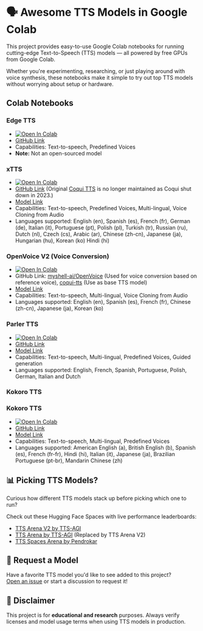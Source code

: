 # 🗣️ Awesome TTS Models in Google Colab

This project provides easy-to-use Google Colab notebooks for running cutting-edge Text-to-Speech (TTS) models — all powered by free GPUs from Google Colab.

Whether you're experimenting, researching, or just playing around with voice synthesis, these notebooks make it simple to try out top TTS models without worrying about setup or hardware.

## Colab Notebooks
### Edge TTS

- [![Open In Colab](https://colab.research.google.com/assets/colab-badge.svg)](https://colab.research.google.com/github/Troyanovsky/awesome-TTS-Colab/blob/main/Edge_TTS.ipynb)
- [GitHub Link](https://github.com/rany2/edge-tts)
- Capabilities: Text-to-speech, Predefined Voices
- **Note:** Not an open-sourced model

### xTTS

- [![Open In Colab](https://colab.research.google.com/assets/colab-badge.svg)](https://github.com/Troyanovsky/awesome-TTS-Colab/blob/main/xTTS.ipynb)
- [GitHub Link](https://github.com/idiap/coqui-ai-TTS) (Original [Coqui TTS](https://github.com/coqui-ai/TTS) is no longer maintained as Coqui shut down in 2023.)
- [Model Link](https://huggingface.co/coqui/XTTS-v2)
- Capabilities: Text-to-speech, Predefined Voices, Multi-lingual, Voice Cloning from Audio
- Languages supported: English (en), Spanish (es), French (fr), German (de), Italian (it), Portuguese (pt), Polish (pl), Turkish (tr), Russian (ru), Dutch (nl), Czech (cs), Arabic (ar), Chinese (zh-cn), Japanese (ja), Hungarian (hu), Korean (ko) Hindi (hi)

### OpenVoice V2 (Voice Conversion)
- [![Open In Colab](https://colab.research.google.com/assets/colab-badge.svg)](https://github.com/Troyanovsky/awesome-TTS-Colab/blob/main/OpenVoice_V2.ipynb)
- GitHub Link: [myshell-ai/OpenVoice](https://github.com/myshell-ai/OpenVoice) (Used for voice conversion based on reference voice), [coqui-tts](https://github.com/idiap/coqui-ai-TTS) (Use as base TTS model)
- [Model Link](https://huggingface.co/myshell-ai/OpenVoiceV2)
- Capabilities: Text-to-speech, Multi-lingual, Voice Cloning from Audio
- Languages supported: English (en), Spanish (es), French (fr), Chinese (zh-cn), Japanese (ja), Korean (ko) 

### Parler TTS
- [![Open In Colab](https://colab.research.google.com/assets/colab-badge.svg)](https://github.com/Troyanovsky/awesome-TTS-Colab/blob/main/Parler_TTS.ipynb)
- [GitHub Link](https://github.com/huggingface/parler-tts)
- [Model Link](https://huggingface.co/parler-tts/parler-tts-mini-multilingual-v1.1/)
- Capabilities: Text-to-speech, Multi-lingual, Predefined Voices, Guided generation
- Languages supported: English, French, Spanish, Portuguese, Polish, German, Italian and Dutch

### Kokoro TTS
### Kokoro TTS
- [![Open In Colab](https://colab.research.google.com/assets/colab-badge.svg)](https://github.com/Troyanovsky/awesome-TTS-Colab/blob/main/kokoro_TTS.ipynb)
- [GitHub Link](https://github.com/hexgrad/kokoro)
- [Model Link](https://huggingface.co/hexgrad/Kokoro-82M)
- Capabilities: Text-to-speech, Multi-lingual, Predefined Voices
- Languages supported: American English (a), British English (b), Spanish (es), French (fr-fr), Hindi (hi), Italian (it), Japanese (ja), Brazilian Portuguese (pt-br), Mandarin Chinese (zh)

## 📊 Picking TTS Models?

Curious how different TTS models stack up before picking which one to run?

Check out these Hugging Face Spaces with live performance leaderboards:
- [TTS Arena V2 by TTS-AGI](https://huggingface.co/spaces/TTS-AGI/TTS-Arena-V2)
- [TTS Arena by TTS-AGI](https://huggingface.co/spaces/TTS-AGI/TTS-Arena) (Replaced by TTS Arena V2)
- [TTS Spaces Arena by Pendrokar](https://huggingface.co/spaces/Pendrokar/TTS-Spaces-Arena)

## 🙋 Request a Model

Have a favorite TTS model you'd like to see added to this project?  
[Open an issue]([https://github.com/yourusername/yourrepo/issues](https://github.com/Troyanovsky/awesome-TTS-Colab/issues)) or start a discussion to request it!

## 📌 Disclaimer

This project is for **educational and research** purposes. Always verify licenses and model usage terms when using TTS models in production.
